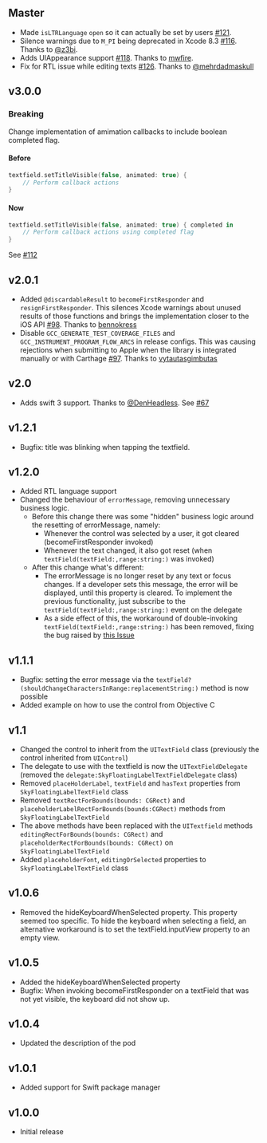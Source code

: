 Master
------

* Made `isLTRLanguage` `open` so it can actually be set by users [#121](https://github.com/Skyscanner/SkyFloatingLabelTextField/pull/121).
* Silence warnings due to `M_PI` being deprecated in Xcode 8.3 [#116](https://github.com/Skyscanner/SkyFloatingLabelTextField/pull/116). Thanks to [@z3bi](https://github.com/z3bi).
* Adds UIAppearance support [#118](https://github.com/Skyscanner/SkyFloatingLabelTextField/pull/118). Thanks to [mwfire](https://github.com/mwfire).
* Fix for RTL issue while editing texts [#126](https://github.com/Skyscanner/SkyFloatingLabelTextField/pull/126). Thanks to [@mehrdadmaskull](https://github.com/Mehrdadmaskull)

v3.0.0
-----------------

### Breaking

Change implementation of amimation callbacks to include boolean completed flag.

#### Before
```swift
textfield.setTitleVisible(false, animated: true) {
	// Perform callback actions
}
```

#### Now

```swift
textfield.setTitleVisible(false, animated: true) { completed in
	// Perform callback actions using completed flag
}
```

See [#112](https://github.com/Skyscanner/SkyFloatingLabelTextField/pull/112)

v2.0.1
------

* Added `@discardableResult` to `becomeFirstResponder` and `resignFirstResponder`. This silences Xcode warnings about unused results of those functions and brings the implementation closer to the iOS API [#98](https://github.com/Skyscanner/SkyFloatingLabelTextField/pull/98). Thanks to [bennokress](https://github.com/bennokress)
* Disable `GCC_GENERATE_TEST_COVERAGE_FILES` and `GCC_INSTRUMENT_PROGRAM_FLOW_ARCS` in release configs. This was causing rejections when submitting to Apple when the library is integrated manually or with Carthage [#97](https://github.com/Skyscanner/SkyFloatingLabelTextField/pull/97). Thanks to [vytautasgimbutas](https://github.com/vytautasgimbutas)

v2.0
----

+ Adds swift 3 support. Thanks to [@DenHeadless](https://github.com/DenHeadless). See [#67](https://github.com/Skyscanner/SkyFloatingLabelTextField/pull/67)

v1.2.1
-----

* Bugfix: title was blinking when tapping the textfield.

v1.2.0
------

* Added RTL language support
* Changed the behaviour of `errorMessage`, removing unnecessary business logic.
  * Before this change there was some "hidden" business logic around the resetting of errorMessage, namely:
    * Whenever the control was selected by a user, it got cleared (becomeFirstResponder invoked)
    * Whenever the text changed, it also got reset (when `textField(textField:,range:string:)` was invoked)
  * After this change what's different:
    * The errorMessage is no longer reset by any text or focus changes. If a developer sets this message, the error will be displayed, until this property is cleared. To implement the previous functionality, just subscribe to the `textField(textField:,range:string:)` event on the delegate
    * As a side effect of this, the workaround of double-invoking `textField(textField:,range:string:)` has been removed, fixing the bug raised by [this Issue](https://github.com/Skyscanner/SkyFloatingLabelTextField/issues/27)

v1.1.1
----------
* Bugfix: setting the error message via the `textField?(shouldChangeCharactersInRange:replacementString:)` method is now possible
* Added example on how to use the control from Objective C

v1.1
----------
* Changed the control to inherit from the `UITextField` class (previously the control inherited from `UIControl`)
* The delegate to use with the textfield is now the `UITextFieldDelegate` (removed the `delegate:SkyFloatingLabelTextFieldDelegate` class)
* Removed `placeHolderLabel`, `textField` and `hasText` properties from `SkyFloatingLabelTextField` class
* Removed `textRectForBounds(bounds: CGRect)` and `placeholderLabelRectForBounds(bounds:CGRect)` methods from `SkyFloatingLabelTextField`
* The above methods have been replaced with the `UITextfield` methods `editingRectForBounds(bounds: CGRect)` and `placeholderRectForBounds(bounds: CGRect)` on `SkyFloatingLabelTextField`
* Added `placeholderFont`, `editingOrSelected` properties to `SkyFloatingLabelTextField` class

v1.0.6
----------
* Removed the hideKeyboardWhenSelected property. This property seemed too specific. To hide the keyboard when selecting a field, an alternative workaround is to set the textField.inputView property to an empty view.

v1.0.5
----------
* Added the hideKeyboardWhenSelected property
* Bugfix: When invoking becomeFirstResponder on a textField that was not yet visible, the keyboard did not show up.

v1.0.4
----------
* Updated the description of the pod

v1.0.1
----------
* Added support for Swift package manager

v1.0.0
----------
* Initial release
